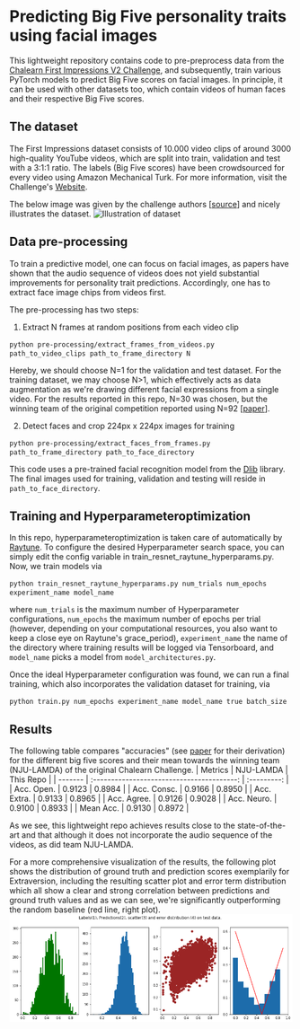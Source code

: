 # Predicting Big Five personality traits using facial images

This lightweight repository contains code to pre-preprocess data from the [Chalearn First Impressions V2 Challenge](https://chalearnlap.cvc.uab.cat/dataset/24/description/), and subsequently, train various PyTorch models to predict Big Five scores on facial images. In principle, it can be used with other datasets too, which contain videos of human faces and their respective Big Five scores.

## The dataset
The First Impressions dataset consists of 10.000 video clips of around 3000 high-quality YouTube videos, which are split into train, validation and test with a 3:1:1 ratio. The labels (Big Five scores) have been crowdsourced for every video using Amazon Mechanical Turk. For more information, visit the Challenge's [Website](https://chalearnlap.cvc.uab.cat/dataset/24/description/). 

The below image was given by the challenge authors [[source](https://link.springer.com/chapter/10.1007/978-3-319-49409-8_32)] and nicely illustrates the dataset.
![Illustration of dataset](https://media.springernature.com/original/springer-static/image/chp%3A10.1007%2F978-3-319-49409-8_32/MediaObjects/435559_1_En_32_Fig3_HTML.gif)

## Data pre-processing
To train a predictive model, one can focus on facial images, as papers have shown that the audio sequence of videos does not yield substantial improvements for personality trait predictions. Accordingly, one has to extract face image chips from videos first. 

The pre-processing has two steps:
1. Extract N frames at random positions from each video clip
```
python pre-processing/extract_frames_from_videos.py path_to_video_clips path_to_frame_directory N
```
Hereby, we should choose N=1 for the validation and test dataset. For the training dataset, we may choose N>1, which effectively acts as data augmentation as we're drawing different facial expressions from a single video. For the results reported in this repo, N=30 was chosen, but the winning team of the original competition reported using N=92 [[paper](https://link.springer.com/chapter/10.1007/978-3-319-49409-8_25)].

2. Detect faces and crop 224px x 224px images for training
```
python pre-processing/extract_faces_from_frames.py path_to_frame_directory path_to_face_directory
```
This code uses a pre-trained facial recognition model from the [Dlib](http://dlib.net/) library. The final images used for training, validation and testing will reside in `path_to_face_directory`.

## Training and Hyperparameteroptimization
In this repo, hyperparameteroptimization is taken care of automatically by [Raytune](https://docs.ray.io/en/master/index.html). To configure the desired Hyperparameter search space, you can simply edit the config variable in train_resnet_raytune_hyperparams.py. Now, we train models via
```
python train_resnet_raytune_hyperparams.py num_trials num_epochs experiment_name model_name
```
where `num_trials` is the maximum number of Hyperparameter configurations, `num_epochs` the maximum number of epochs per trial (however, depending on your computational resources, you also want to keep a close eye on Raytune's grace_period), `experiment_name` the name of the directory where training results will be logged via Tensorboard, and `model_name` picks a model from `model_architectures.py`. 

Once the ideal Hyperparameter configuration was found, we can run a final training, which also incorporates the validation dataset for training, via 
```
python train.py num_epochs experiment_name model_name true batch_size
```

## Results
The following table compares "accuracies" (see [paper](https://link.springer.com/chapter/10.1007/978-3-319-49409-8_25) for their derivation) for the different big five scores and their mean towards the winning team (NJU-LAMDA) of the original Chalearn Challenge.
| Metrics | NJU-LAMDA | This Repo | 
| ------- | :----------------------------------------: | :---------: | 
| Acc. Open. | 0.9123 | 0.8984 | 
| Acc. Consc. | 0.9166 | 0.8950 | 
| Acc. Extra. | 0.9133 | 0.8965 | 
| Acc. Agree. | 0.9126 | 0.9028 | 
| Acc. Neuro. | 0.9100 | 0.8933 | 
| Mean Acc. | 0.9130 | 0.8972 | 

As we see, this lightweight repo achieves results close to the state-of-the-art and that although it does not incorporate the audio sequence of the videos, as did team NJU-LAMDA. 

For a more comprehensive visualization of the results, the following plot shows the distribution of ground truth and prediction scores exemplarily for Extraversion, including the resulting scatter plot and error term distribution which all show a clear and strong correlation between predictions and ground truth values and as we can see, we're significantly outperforming the random baseline (red line, right plot).
![results plot](https://github.com/pascalmi/chalearn_first_impression/blob/main/media/test_evaluation.png)

